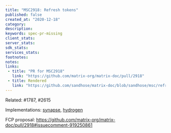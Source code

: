 ```yaml
---
title: "MSC2918: Refresh tokens"
published: false
created_at: "2020-12-18"
category:
description:
keywords: spec-pr-missing
client_stats:
server_stats:
sdk_stats:
services_stats:
footnotes:
notes:
links:
 - title: "PR for MSC2918"
   link: "https://github.com/matrix-org/matrix-doc/pull/2918"
 - title: Rendered
   link: "https://github.com/sandhose/matrix-doc/blob/sandhose/msc/refresh-token/proposals/2918-refreshtokens.md"
---
```


Related: #1787, #2615

Implementations: [synapse](https://github.com/matrix-org/synapse/pull/9450), [hydrogen](https://github.com/vector-im/hydrogen-web/pull/235)

FCP proposal: https://github.com/matrix-org/matrix-doc/pull/2918#issuecomment-919250861
